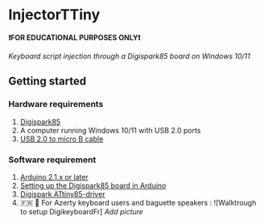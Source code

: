 # InjectorTTiny

**❗FOR EDUCATIONAL PURPOSES ONLY❗** 

_Keyboard script injection through a Digispark85 board on Windows 10/11_

## Getting started 

### Hardware requirements
1. [Digispark85](https://tinyurl.com/mucj8mj6)
2. A computer running Windows 10/11 with USB 2.0 ports   
3. [USB 2.0 to micro B cable](https://tinyurl.com/29yunamb)

### Software requirement 
1.  [Arduino 2.1.x or later](https://www.arduino.cc/en/software)
2.  [Setting up the Digispark85 board in Arduino ](https://tinyurl.com/bdewvcpy)
3.  [Digispark ATtiny85-driver](https://github.com/digistump/DigistumpArduino/releases/download/1.6.7/Digistump.Drivers.zip)
4. 🇫🇷 🍞 For Azerty keyboard users and baguette speakers :
![Walktrough to setup DigikeyboardFr] *Add picture*



